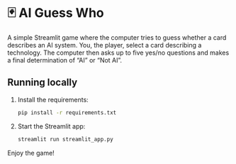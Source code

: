 # 🃏 AI Guess Who

A simple Streamlit game where the computer tries to guess whether a card describes an AI system.
You, the player, select a card describing a technology. The computer then asks up to five yes/no
questions and makes a final determination of “AI” or “Not AI”.

## Running locally

1. Install the requirements:

   ```bash
   pip install -r requirements.txt
   ```

2. Start the Streamlit app:

   ```bash
   streamlit run streamlit_app.py
   ```

Enjoy the game!

